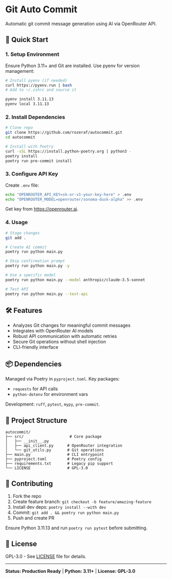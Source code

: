 # Git Auto Commit

Automatic git commit message generation using AI via OpenRouter API.

## 🚀 Quick Start

### 1. Setup Environment

Ensure Python 3.11+ and Git are installed. Use pyenv for version management:

```bash
# Install pyenv (if needed)
curl https://pyenv.run | bash
# Add to ~/.zshrc and source it

pyenv install 3.11.13
pyenv local 3.11.13
```

### 2. Install Dependencies

```bash
# Clone repo
git clone https://github.com/rozeraf/autocommit.git
cd autocommit

# Install with Poetry
curl -sSL https://install.python-poetry.org | python3 -
poetry install
poetry run pre-commit install
```

### 3. Configure API Key

Create `.env` file:

```bash
echo "OPENROUTER_API_KEY=sk-or-v1-your-key-here" > .env
echo "OPENROUTER_MODEL=openrouter/sonoma-dusk-alpha" >> .env
```

Get key from https://openrouter.ai.

### 4. Usage

```bash
# Stage changes
git add .

# Create AI commit
poetry run python main.py

# Skip confirmation prompt
poetry run python main.py -y

# Use a specific model
poetry run python main.py --model anthropic/claude-3.5-sonnet

# Test API
poetry run python main.py --test-api
```

## 🛠️ Features

- Analyzes Git changes for meaningful commit messages
- Integrates with OpenRouter AI models
- Robust API communication with automatic retries
- Secure Git operations without shell injection
- CLI-friendly interface

## 📦 Dependencies

Managed via Poetry in `pyproject.toml`. Key packages:
- `requests` for API calls
- `python-dotenv` for environment vars

Development: `ruff`, `pytest`, `mypy`, `pre-commit`.

## 📁 Project Structure

```
autocommit/
├── src/                    # Core package
│   ├── __init__.py
│   ├── api_client.py      # OpenRouter integration
│   └── git_utils.py       # Git operations
├── main.py                # CLI entrypoint
├── pyproject.toml         # Poetry config
├── requirements.txt       # Legacy pip support
└── LICENSE                # GPL-3.0
```

## 🤝 Contributing

1. Fork the repo
2. Create feature branch: `git checkout -b feature/amazing-feature`
3. Install dev deps: `poetry install --with dev`
4. Commit: `git add . && poetry run python main.py`
5. Push and create PR

Ensure Python 3.11.13 and run `poetry run pytest` before submitting.

## 📄 License

GPL-3.0 - See [LICENSE](LICENSE) file for details.

---

**Status: Production Ready** | **Python: 3.11+** | **License: GPL-3.0**
